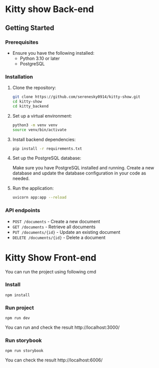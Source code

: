 # Kitty show Back-end
## Getting Started
### Prerequisites
- Ensure you have the following installed:
    - Python 3.10 or later
    - PostgreSQL
### Installation
1. Clone the repository:
    ```bash
    git clone https://github.com/serenesky0914/kitty-show.git
    cd kitty-show
    cd kitty_backend
2. Set up a virtual environment:
    ```bash
    python3 -m venv venv
    source venv/bin/activate
3. Install backend dependencies:
    ```bash
    pip install -r requirements.txt
4. Set up the PostgreSQL database:

    Make sure you have PostgreSQL installed and running. Create a new database and update the database configuration in your code as needed.
5. Run the application:
    ```bash
    uvicorn app:app --reload
### API endpoints
- ```POST /documents``` - Create a new document
- ```GET /documents``` - Retrieve all documents
- ```PUT /documents/{id}``` - Update an existing document
- ```DELETE /documents/{id}``` - Delete a document



# Kitty Show Front-end

You can run the project using following cmd

### Install

```
npm install
```

### Run project

```
npm run dev
```
You can run and check the result http://localhost:3000/
### Run storybook
```
npm run storybook
```
You can check the result http://localhost:6006/
